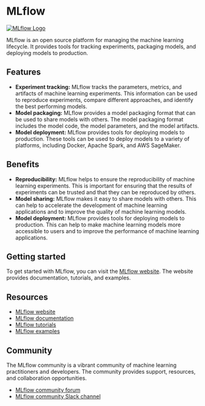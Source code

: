 # MLflow

[![MLflow Logo](https://adatis.co.uk/wp-content/uploads/MLflow-logo.png)](https://mlflow.org/)

MLflow is an open source platform for managing the machine learning lifecycle. It provides tools for tracking experiments, packaging models, and deploying models to production.

## Features

* **Experiment tracking:** MLflow tracks the parameters, metrics, and artifacts of machine learning experiments. This information can be used to reproduce experiments, compare different approaches, and identify the best performing models.
* **Model packaging:** MLflow provides a model packaging format that can be used to share models with others. The model packaging format includes the model code, the model parameters, and the model artifacts.
* **Model deployment:** MLflow provides tools for deploying models to production. These tools can be used to deploy models to a variety of platforms, including Docker, Apache Spark, and AWS SageMaker.

## Benefits

* **Reproducibility:** MLflow helps to ensure the reproducibility of machine learning experiments. This is important for ensuring that the results of experiments can be trusted and that they can be reproduced by others.
* **Model sharing:** MLflow makes it easy to share models with others. This can help to accelerate the development of machine learning applications and to improve the quality of machine learning models.
* **Model deployment:** MLflow provides tools for deploying models to production. This can help to make machine learning models more accessible to users and to improve the performance of machine learning applications.

## Getting started

To get started with MLflow, you can visit the [MLflow website](https://mlflow.org/). The website provides documentation, tutorials, and examples.

## Resources

* [MLflow website](https://mlflow.org/)
* [MLflow documentation](https://mlflow.org/docs/latest/)
* [MLflow tutorials](https://mlflow.org/docs/latest/tutorials/)
* [MLflow examples](https://mlflow.org/docs/latest/examples/)

## Community

The MLflow community is a vibrant community of machine learning practitioners and developers. The community provides support, resources, and collaboration opportunities.

* [MLflow community forum](https://discuss.mlflow.org/)
* [MLflow community Slack channel](https://mlflow.slack.com/)